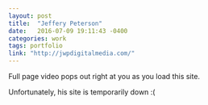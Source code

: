 ```yaml
---
layout: post
title:  "Jeffery Peterson"
date:   2016-07-09 19:11:43 -0400
categories: work
tags: portfolio
link: "http://jwpdigitalmedia.com/"
---
```

Full page video pops out right at you as you load this site.

Unfortunately, his site is temporarily down :(
